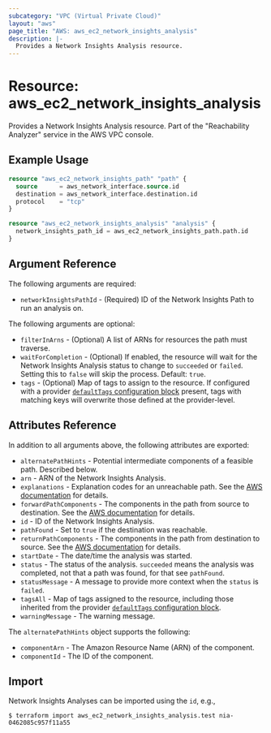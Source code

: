 ```yaml
---
subcategory: "VPC (Virtual Private Cloud)"
layout: "aws"
page_title: "AWS: aws_ec2_network_insights_analysis"
description: |-
  Provides a Network Insights Analysis resource.
---
```


# Resource: aws_ec2_network_insights_analysis

Provides a Network Insights Analysis resource. Part of the "Reachability Analyzer" service in the AWS VPC console.

## Example Usage

```terraform
resource "aws_ec2_network_insights_path" "path" {
  source      = aws_network_interface.source.id
  destination = aws_network_interface.destination.id
  protocol    = "tcp"
}

resource "aws_ec2_network_insights_analysis" "analysis" {
  network_insights_path_id = aws_ec2_network_insights_path.path.id
}
```

## Argument Reference

The following arguments are required:

* `networkInsightsPathId` - (Required) ID of the Network Insights Path to run an analysis on.

The following arguments are optional:

* `filterInArns` - (Optional) A list of ARNs for resources the path must traverse.
* `waitForCompletion` - (Optional) If enabled, the resource will wait for the Network Insights Analysis status to change to `succeeded` or `failed`. Setting this to `false` will skip the process. Default: `true`.
* `tags` - (Optional) Map of tags to assign to the resource. If configured with a provider [`defaultTags` configuration block](/docs/providers/aws/index.html#default_tags-configuration-block) present, tags with matching keys will overwrite those defined at the provider-level.

## Attributes Reference

In addition to all arguments above, the following attributes are exported:

* `alternatePathHints` - Potential intermediate components of a feasible path. Described below.
* `arn` - ARN of the Network Insights Analysis.
* `explanations` - Explanation codes for an unreachable path. See the [AWS documentation](https://docs.aws.amazon.com/AWSEC2/latest/APIReference/API_Explanation.html) for details.
* `forwardPathComponents` - The components in the path from source to destination. See the [AWS documentation](https://docs.aws.amazon.com/AWSEC2/latest/APIReference/API_PathComponent.html) for details.
* `id` - ID of the Network Insights Analysis.
* `pathFound` - Set to `true` if the destination was reachable.
* `returnPathComponents` - The components in the path from destination to source. See the [AWS documentation](https://docs.aws.amazon.com/AWSEC2/latest/APIReference/API_PathComponent.html) for details.
* `startDate` - The date/time the analysis was started.
* `status` - The status of the analysis. `succeeded` means the analysis was completed, not that a path was found, for that see `pathFound`.
* `statusMessage` - A message to provide more context when the `status` is `failed`.
* `tagsAll` - Map of tags assigned to the resource, including those inherited from the provider [`defaultTags` configuration block](/docs/providers/aws/index.html#default_tags-configuration-block).
* `warningMessage` - The warning message.

The `alternatePathHints` object supports the following:

* `componentArn` - The Amazon Resource Name (ARN) of the component.
* `componentId` - The ID of the component.

## Import

Network Insights Analyses can be imported using the `id`, e.g.,

```
$ terraform import aws_ec2_network_insights_analysis.test nia-0462085c957f11a55
```

<!-- cache-key: cdktf-0.17.0-pre.15 input-6c52a3f45a5c53a101825e5d344e7a38516ecb14af919feddb6511f6632e0f4a -->
